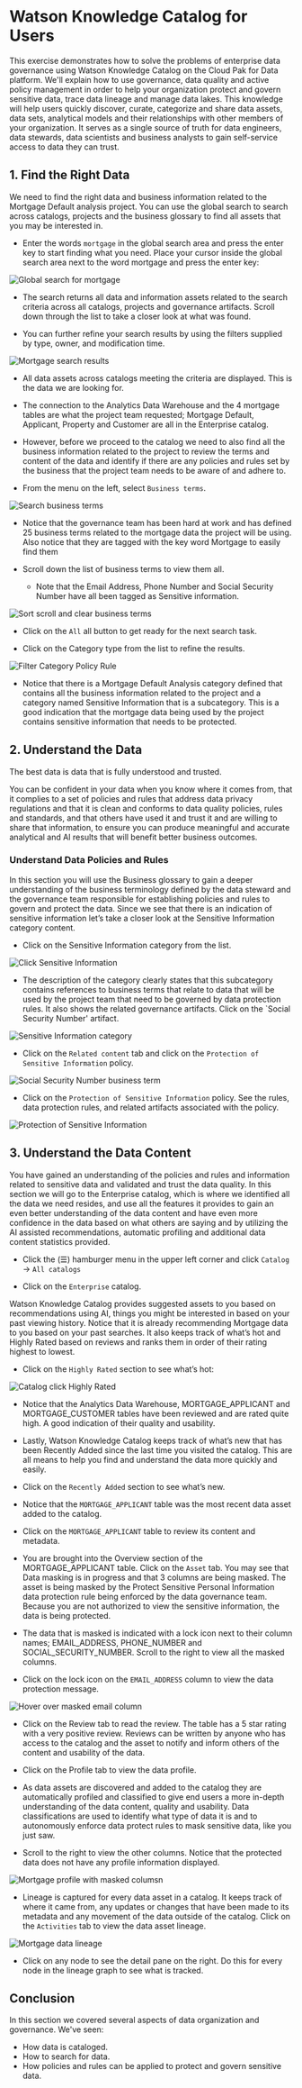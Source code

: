 # Watson Knowledge Catalog for Users

This exercise demonstrates how to solve the problems of enterprise data governance using Watson Knowledge Catalog on the Cloud Pak for Data platform. We'll explain how to use governance, data quality and active policy management in order to help your organization protect and govern sensitive data, trace data lineage and manage data lakes. This knowledge will help users quickly discover, curate, categorize and share data assets, data sets, analytical models and their relationships with other members of your organization. It serves as a single source of truth for data engineers, data stewards, data scientists and business analysts to gain self-service access to data they can trust.

## 1. Find the Right Data

We need to find the right data and business information related to the Mortgage Default analysis project. You can use the global search to search across catalogs, projects and the business glossary to find all assets that you may be interested in.

* Enter the words `mortgage` in the global search area and press the enter key to start finding what you need. Place your cursor inside the global search area next to the word mortgage and press the enter key:

![Global search for mortgage](../images/wkc-user/wkc-user-search-mortgage.png)

* The search returns all data and information assets related to the search criteria across all catalogs, projects and governance artifacts. Scroll down through the list to take a closer look at what was found.

* You can further refine your search results by using the filters supplied by type, owner, and modification time.

![Mortgage search results](../images/wkc-user/wkc-user-search-results.png)

* All data assets across catalogs meeting the criteria are displayed. This is the data we are looking for.

* The connection to the Analytics Data Warehouse and the 4 mortgage tables are what the project team requested; Mortgage Default, Applicant, Property and Customer are all in the Enterprise catalog.

* However, before we proceed to the catalog we need to also find all the business information related to the project to review the terms and content of the data and identify if there are any policies and rules set by the business that the project team needs to be aware of and adhere to.

* From the menu on the left, select `Business terms`.

![Search business terms](../images/wkc-user/wkc-user-search-business-term.png)

* Notice that the governance team has been hard at work and has defined 25 business terms related to the mortgage data the project will be using. Also notice that they are tagged with the key word Mortgage to easily find them

* Scroll down the list of business terms to view them all.

  * Note that the Email Address, Phone Number and Social Security Number have all been tagged as Sensitive information.

![Sort scroll and clear business terms](../images/wkc-user/wkc-sensitive-information-business-terms.png)

* Click on the `All` all button to get ready for the next search task.

* Click on the Category type from the list to refine the results.

![Filter Category Policy Rule](../images/wkc-user/wkc-user-filter-category.png)

* Notice that there is a Mortgage Default Analysis category defined that contains all the business information related to the project and a category named Sensitive Information that is a subcategory. This is a good indication that the mortgage data being used by the project contains sensitive information that needs to be protected.

## 2. Understand the Data

The best data is data that is fully understood and trusted.

You can be confident in your data when you know where it comes from, that it complies to a set of policies and rules that address data privacy regulations and that it is clean and conforms to data quality policies, rules and standards, and that others have used it and trust it and are willing to share that information, to ensure you can produce meaningful and accurate analytical and AI results that will benefit better business outcomes.

### Understand Data Policies and Rules

In this section you will use the Business glossary to gain a deeper understanding of the business terminology defined by the data steward and the governance team responsible for establishing policies and rules to govern and protect the data. Since we see that there is an indication of sensitive information let’s take a closer look at the Sensitive Information category content.

* Click on the Sensitive Information category from the list.

![Click Sensitive Information](../images/wkc-user/wkc-user-search-choose-sensitive.png)

* The description of the category clearly states that this subcategory contains references to business terms that relate to data that will be used by the project team that need to be governed by data protection rules. It also shows the related governance artifacts. Click on the `Social Security Number' artifact.

![Sensitive Information category](../images/wkc-user/wkc-category-sensitive-information.png)

* Click on the `Related content` tab and click on the `Protection of Sensitive Information` policy. 

![Social Security Number business term](../images/wkc-user/wkc-business-term-social-security.png)

* Click on the `Protection of Sensitive Information` policy. See the rules, data protection rules, and related artifacts associated with the policy.

![Protection of Sensitive Information](../images/wkc-user/wkc-protection-of-sensitive-information.png)

## 3. Understand the Data Content

You have gained an understanding of the policies and rules and information related to sensitive data and validated and trust the data quality. In this section we will go to the Enterprise catalog, which is where we identified all the data we need resides, and use all the features it provides to gain an even better understanding of the data content and have even more confidence in the data based on what others are saying and by utilizing the AI assisted recommendations, automatic profiling and additional data content statistics provided.

* Click the (☰) hamburger menu in the upper left corner and click `Catalog` -> `All catalogs`

* Click on the `Enterprise` catalog.

Watson Knowledge Catalog provides suggested assets to you based on recommendations using AI, things you might be interested in based on your past viewing history. Notice that it is already recommending Mortgage data to you based on your past searches. It also keeps track of what’s hot and Highly Rated based on reviews and ranks them in order of their rating highest to lowest.

* Click on the `Highly Rated` section to see what’s hot:

![Catalog click Highly Rated](../images/wkc-user/wkc-user-click-highly-rated.png)

* Notice that the Analytics Data Warehouse, MORTGAGE_APPLICANT and MORTGAGE_CUSTOMER tables have been reviewed and are rated quite high. A good indication of their quality and usability.

* Lastly, Watson Knowledge Catalog keeps track of what’s new that has been Recently Added since the last time you visited the catalog. This are all means to help you find and understand the data more quickly and easily.

* Click on the `Recently Added` section to see what’s new.

* Notice that the `MORTGAGE_APPLICANT` table was the most recent data asset added to the catalog.

* Click on the `MORTGAGE_APPLICANT` table to review its content and metadata.

* You are brought into the Overview section of the MORTGAGE_APPLICANT table. Click on the `Asset` tab. You may see that Data masking is in progress and that 3 columns are being masked. The asset is being masked by the Protect Sensitive Personal Information data protection rule being enforced by the data governance team. Because you are not authorized to view the sensitive information, the data is being protected.

* The data that is masked is indicated with a lock icon next to their column names; EMAIL_ADDRESS, PHONE_NUMBER and SOCIAL_SECURITY_NUMBER. Scroll to the right to view all the masked columns.

* Click on the lock icon on the `EMAIL_ADDRESS` column to view the data protection message.

![Hover over masked email column](../images/wkc-user/wkc-user-mortgage-column-masked.png)

* Click on the Review tab to read the review. The table has a 5 star rating with a very positive review. Reviews can be written by anyone who has access to the catalog and the asset to notify and inform others of the content and usability of the data.

* Click on the Profile tab to view the data profile.

* As data assets are discovered and added to the catalog they are automatically profiled and classified to give end users a more in-depth understanding of the data content, quality and usability. Data classifications are used to identify what type of data it is and to autonomously enforce data protect rules to mask sensitive data, like you just saw.

* Scroll to the right to view the other columns. Notice that the protected data does not have any profile information displayed.

![Mortgage profile with masked columsn](../images/wkc-user/wkc-user-mortgage-profile.png)

* Lineage is captured for every data asset in a catalog. It keeps track of where it came from, any updates or changes that have been made to its metadata and any movement of the data outside of the catalog. Click on the `Activities` tab to view the data asset lineage.

![Mortgage data lineage](../images/wkc-user/wkc-user-lineage.png)

* Click on any node to see the detail pane on the right. Do this for every node in the lineage graph to see what is tracked.

## Conclusion

In this section we covered several aspects of data organization and governance. We've seen:

* How data is cataloged.
* How to search for data.
* How policies and rules can be applied to protect and govern sensitive data.
